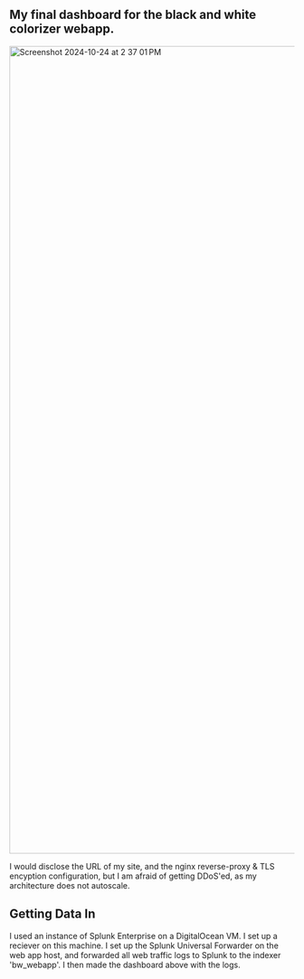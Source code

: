 ## My final dashboard for the black and white colorizer webapp.
<img width="1428" alt="Screenshot 2024-10-24 at 2 37 01 PM" src="https://github.com/user-attachments/assets/cdb5bd3b-0cba-4f09-ba48-3e7b5f943e1d">

I would disclose the URL of my site, and the nginx reverse-proxy & TLS encyption configuration, but I am afraid of getting DDoS'ed, as my architecture does not autoscale.

## Getting Data In
I used an instance of Splunk Enterprise on a DigitalOcean VM. I set up a reciever on this machine. I set up the Splunk Universal Forwarder on the web app host, and forwarded all web traffic logs to Splunk to the indexer 'bw_webapp'. I then made the dashboard above with the logs.
